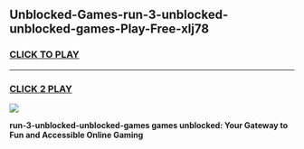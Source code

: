 
## Unblocked-Games-run-3-unblocked-unblocked-games-Play-Free-xlj78
<h3>
<a href="https://premium76.site?title=run-3-unblocked-unblocked-games&ref=20M">CLICK TO PLAY</a></h3>
<hr>

<h3>
<a href="https://premium76.site?title=run-3-unblocked-unblocked-games&ref=20M">CLICK 2 PLAY</a>
  
</h3>

<a href="https://premium76.site?title=run-3-unblocked-unblocked-games&ref=19M"><img src="https://clearcache.store/games.png"></a>


**run-3-unblocked-unblocked-games games unblocked: Your Gateway to Fun and Accessible Online Gaming**
